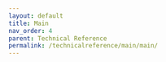 ```yaml
---
layout: default
title: Main
nav_order: 4
parent: Technical Reference
permalink: /technicalreference/main/main/
---
```



